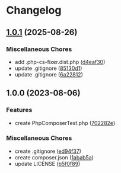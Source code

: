 # Changelog

## [1.0.1](https://github.com/remarkablemark/php-composer-test/compare/v1.0.0...v1.0.1) (2025-08-26)


### Miscellaneous Chores

* add .php-cs-fixer.dist.php ([d4eaf30](https://github.com/remarkablemark/php-composer-test/commit/d4eaf30ed9bb925705e3a4f1e7f24fe5f59268d3))
* update .gitignore ([85130d1](https://github.com/remarkablemark/php-composer-test/commit/85130d198ace018cd7a6b99f3da441161ab71123))
* update .gitignore ([6a22812](https://github.com/remarkablemark/php-composer-test/commit/6a22812628f70250a49b5b01a2be4d9ecfd9b548))

## 1.0.0 (2023-08-06)


### Features

* create PhpComposerTest.php ([702282e](https://github.com/remarkablemark/php-composer-test/commit/702282e78c8aa9b6507df8e16745741d730ac0c1))


### Miscellaneous Chores

* create .gitignore ([ed94f37](https://github.com/remarkablemark/php-composer-test/commit/ed94f37803f528967b524680ac9a8a96ec302669))
* create composer.json ([1abab5a](https://github.com/remarkablemark/php-composer-test/commit/1abab5af312cb2d0c493693d48e7e9c58510f30e))
* update LICENSE ([b5f0f89](https://github.com/remarkablemark/php-composer-test/commit/b5f0f893a7d16ea288936535f20de044c08b79b6))
